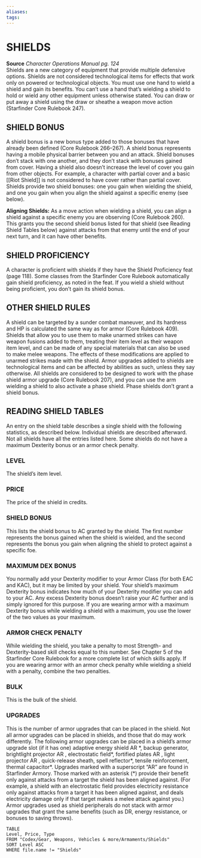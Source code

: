 ```yaml
---
aliases: 
tags: 
---
```

# SHIELDS
**Source** _Character Operations Manual pg. 124_  
Shields are a new category of equipment that provide multiple defensive options. Shields are not considered technological items for effects that work only on powered or technological objects. You must use one hand to wield a shield and gain its benefits. You can’t use a hand that’s wielding a shield to hold or wield any other equipment unless otherwise stated. You can draw or put away a shield using the draw or sheathe a weapon move action (Starfinder Core Rulebook 247).  

## SHIELD BONUS

A shield bonus is a new bonus type added to those bonuses that have already been defined (Core Rulebook 266–267). A shield bonus represents having a mobile physical barrier between you and an attack. Shield bonuses don’t stack with one another, and they don’t stack with bonuses gained from cover. Having a shield also doesn’t increase the level of cover you gain from other objects. For example, a character with partial cover and a basic [[Riot Shield]] is not considered to have cover rather than partial cover. Shields provide two shield bonuses: one you gain when wielding the shield, and one you gain when you align the shield against a specific enemy (see below).  
  
**Aligning Shields:** As a move action when wielding a shield, you can align a shield against a specific enemy you are observing (Core Rulebook 260). This grants you the second shield bonus listed for that shield (see Reading Shield Tables below) against attacks from that enemy until the end of your next turn, and it can have other benefits.  

## SHIELD PROFICIENCY

A character is proficient with shields if they have the Shield Proficiency feat (page 118). Some classes from the Starfinder Core Rulebook automatically gain shield proficiency, as noted in the feat. If you wield a shield without being proficient, you don’t gain its shield bonus.  

## OTHER SHIELD RULES

A shield can be targeted by a sunder combat maneuver, and its hardness and HP is calculated the same way as for armor (Core Rulebook 409). Shields that allow you to use them to make unarmed strikes can have weapon fusions added to them, treating their item level as their weapon item level, and can be made of any special materials that can also be used to make melee weapons. The effects of these modifications are applied to unarmed strikes made with the shield. Armor upgrades added to shields are technological items and can be affected by abilities as such, unless they say otherwise. All shields are considered to be designed to work with the phase shield armor upgrade (Core Rulebook 207), and you can use the arm wielding a shield to also activate a phase shield. Phase shields don’t grant a shield bonus.  

## READING SHIELD TABLES

An entry on the shield table describes a single shield with the following statistics, as described below. Individual shields are described afterward. Not all shields have all the entries listed here. Some shields do not have a maximum Dexterity bonus or an armor check penalty.  

### LEVEL

The shield’s item level.  

### PRICE

The price of the shield in credits.  

### SHIELD BONUS

This lists the shield bonus to AC granted by the shield. The first number represents the bonus gained when the shield is wielded, and the second represents the bonus you gain when aligning the shield to protect against a specific foe.  

### MAXIMUM DEX BONUS

You normally add your Dexterity modifier to your Armor Class (for both EAC and KAC), but it may be limited by your shield. Your shield’s maximum Dexterity bonus indicates how much of your Dexterity modifier you can add to your AC. Any excess Dexterity bonus doesn’t raise your AC further and is simply ignored for this purpose. If you are wearing armor with a maximum Dexterity bonus while wielding a shield with a maximum, you use the lower of the two values as your maximum.  

### ARMOR CHECK PENALTY

While wielding the shield, you take a penalty to most Strength- and Dexterity-based skill checks equal to this number. See Chapter 5 of the Starfinder Core Rulebook for a more complete list of which skills apply. If you are wearing armor with an armor check penalty while wielding a shield with a penalty, combine the two penalties.  

### BULK

This is the bulk of the shield.  

### UPGRADES

This is the number of armor upgrades that can be placed in the shield. Not all armor upgrades can be placed in shields, and those that do may work differently. The following armor upgrades can be placed in a shield’s armor upgrade slot (if it has one) adaptive energy shield AR \*, backup generator, brightlight projector AR , electrostatic field\*, fortified plates AR , light projector AR , quick-release sheath, spell reflector\*, tensile reinforcement, thermal capacitor\*. Upgrades marked with a superscript “AR” are found in Starfinder Armory. Those marked with an asterisk (\*) provide their benefit only against attacks from a target the shield has been aligned against. (For example, a shield with an electrostatic field provides electricity resistance only against attacks from a target it has been aligned against, and deals electricity damage only if that target makes a melee attack against you.) Armor upgrades used as shield peripherals do not stack with armor upgrades that grant the same benefits (such as DR, energy resistance, or bonuses to saving throws).




``` dataview
TABLE
Level, Price, Type
FROM "Codex/Gear, Weapons, Vehicles & more/Armaments/Shields"
SORT Level ASC
WHERE file.name != "Shields"
```